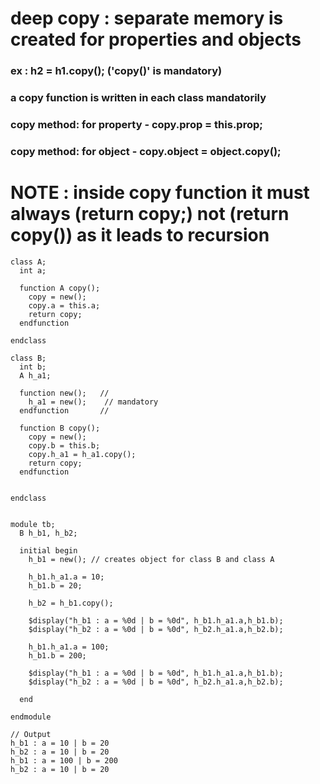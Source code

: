 # deep copy : separate memory is created for properties and objects
### ex : h2 = h1.copy();    ('copy()' is mandatory)
### a copy function is written in each class mandatorily

### copy method: for property - copy.prop = this.prop;
### copy method: for object - copy.object = object.copy();

# NOTE : inside copy function it must always (return copy;) not (return copy()) as it leads to recursion

```
class A;
  int a;
  
  function A copy();
    copy = new();
    copy.a = this.a;
    return copy;
  endfunction
  
endclass

class B;
  int b;
  A h_a1;
  
  function new();   //
    h_a1 = new();    // mandatory
  endfunction       //
  
  function B copy();
    copy = new();
    copy.b = this.b;
    copy.h_a1 = h_a1.copy();
    return copy;
  endfunction
   
  
endclass


module tb;
  B h_b1, h_b2;
  
  initial begin
    h_b1 = new(); // creates object for class B and class A
    
    h_b1.h_a1.a = 10;
    h_b1.b = 20;
    
    h_b2 = h_b1.copy();
    
    $display("h_b1 : a = %0d | b = %0d", h_b1.h_a1.a,h_b1.b);
    $display("h_b2 : a = %0d | b = %0d", h_b2.h_a1.a,h_b2.b);

    h_b1.h_a1.a = 100;
    h_b1.b = 200;
    
    $display("h_b1 : a = %0d | b = %0d", h_b1.h_a1.a,h_b1.b);
    $display("h_b2 : a = %0d | b = %0d", h_b2.h_a1.a,h_b2.b);
    
  end
  
endmodule

// Output
h_b1 : a = 10 | b = 20
h_b2 : a = 10 | b = 20
h_b1 : a = 100 | b = 200
h_b2 : a = 10 | b = 20
```
